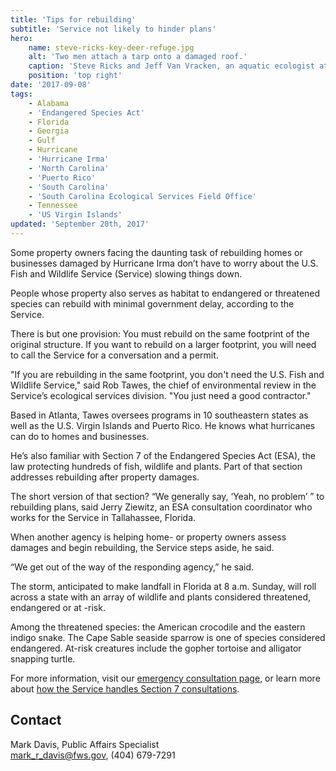 ```yaml
---
title: 'Tips for rebuilding'
subtitle: 'Service not likely to hinder plans'
hero:
    name: steve-ricks-key-deer-refuge.jpg
    alt: 'Two men attach a tarp onto a damaged roof.'
    caption: 'Steve Ricks and Jeff Van Vracken, an aquatic ecologist at the Panama City office, lay down a tarp on a National Key Deer Refuge home. Photo by Dan Chapman, USFWS.'
    position: 'top right'
date: '2017-09-08'
tags:
    - Alabama
    - 'Endangered Species Act'
    - Florida
    - Georgia
    - Gulf
    - Hurricane
    - 'Hurricane Irma'
    - 'North Carolina'
    - 'Puerto Rico'
    - 'South Carolina'
    - 'South Carolina Ecological Services Field Office'
    - Tennessee
    - 'US Virgin Islands'
updated: 'September 20th, 2017'
---
```


Some property owners facing the daunting task of rebuilding homes or businesses damaged by Hurricane Irma don’t have to worry about the U.S. Fish and Wildlife Service (Service) slowing things  down.
 
People whose property also serves as habitat to endangered or threatened species can rebuild with minimal government delay, according to the Service.
 
There is but one provision: You must rebuild on the same  footprint of the original structure.  If you want to rebuild on a larger footprint, you will need to call the Service for a conversation and a permit.  
 
"If you are rebuilding in the same footprint, you don't need the U.S. Fish and Wildlife Service," said Rob Tawes, the chief of environmental review in the Service’s ecological services division. "You just need a good contractor."

Based in Atlanta, Tawes oversees programs in 10 southeastern states as well as the U.S. Virgin Islands and Puerto Rico. He knows what hurricanes can do to homes and businesses.
 
He’s also familiar with Section 7 of the Endangered Species Act (ESA), the law protecting hundreds of fish, wildlife and plants. Part of that section addresses rebuilding after property damages.
 
The short version of that section? “We generally say, ‘Yeah, no problem’ ” to rebuilding plans, said Jerry Ziewitz, an ESA consultation coordinator who works for the Service in Tallahassee, Florida.
 
When another agency is helping home- or property owners assess damages and begin rebuilding, the Service steps aside, he said.
 
“We get out of the way of the responding agency,” he said.

The storm, anticipated to make landfall in Florida at 8 a.m. Sunday, will roll across a state with an array of wildlife and plants considered threatened, endangered or at -risk.

Among the threatened species: the American crocodile and the eastern indigo snake. The Cape Sable seaside sparrow is one of species considered endangered. At-risk creatures include the gopher tortoise and alligator snapping turtle.
 
For more information, visit our [emergency consultation page](/endangered-species-act/emergency-consultation/), or learn more about [how the Service handles Section 7 consultations](https://www.fws.gov/endangered/laws-policies/section-7.html).

## Contact

Mark Davis, Public Affairs Specialist  
[mark_r_davis@fws.gov](mailto:mark_r_davis@fws.gov), (404) 679-7291
